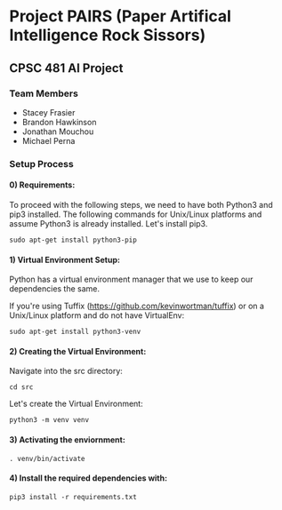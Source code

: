 # Project PAIRS (Paper Artifical Intelligence Rock Sissors)

## CPSC 481 AI Project

### Team Members
* Stacey Frasier
* Brandon Hawkinson
* Jonathan Mouchou
* Michael Perna

### Setup Process

#### 0) Requirements:

To proceed with the following steps, we need to have both Python3 and pip3 installed. The following commands for Unix/Linux platforms and assume Python3 is already installed. Let's install pip3.

`sudo apt-get install python3-pip`

#### 1) Virtual Environment Setup:

Python has a virtual environment manager that we use to keep our dependencies the same.

If you're using Tuffix (https://github.com/kevinwortman/tuffix) or on a Unix/Linux platform and do not have VirtualEnv:

`sudo apt-get install python3-venv`

#### 2) Creating the Virtual Environment:

Navigate into the src directory:

`cd src`

Let's create the Virtual Environment:

`python3 -m venv venv`

#### 3) Activating the enviornment:

`. venv/bin/activate`

#### 4) Install the required dependencies with:

`pip3 install -r requirements.txt`